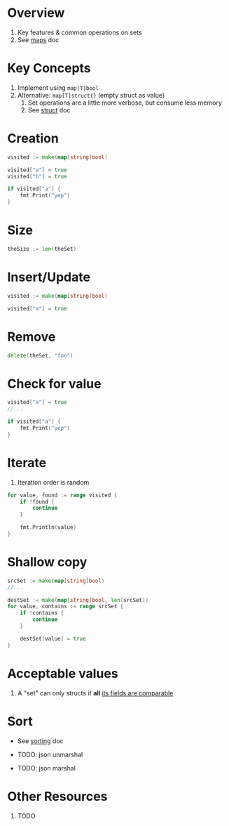 # Overview
1. Key features & common operations on sets
1. See [maps](./collections.maps.md) doc


# Key Concepts
1. Implement using `map[T]bool`
1. Alternative: `map[T]struct{}` (empty struct as value)
    1. Set operations are a little more verbose, but consume less memory
    1. See [struct](./structs.md) doc


# Creation
```go
visited := make(map[string]bool)

visited["a"] = true
visited["b"] = true

if visited["a"] {
    fmt.Print("yep")
}
```


# Size
```go
theSize := len(theSet)
```


# Insert/Update
```go
visited := make(map[string]bool)

visited["a"] = true
```

# Remove
```go
delete(theSet, "foo")
```


# Check for value
```go
visited["a"] = true
//...

if visited["a"] {
    fmt.Print("yep")
}
```


# Iterate
1. Iteration order is random
```go
for value, found := range visited {
    if !found {
        continue
    }

    fmt.Println(value)
}
```


# Shallow copy
```go
srcSet := make(map[string]bool)
//...

destSet := make(map[string]bool, len(srcSet))
for value, contains := range srcSet {
    if !contains {
        continue
    }

    destSet[value] = true
}
```


# Acceptable values
1. A "set" can only structs if **all** [its fields are comparable](https://xgo.dev/ref/spec#Comparison_operators)


# Sort
- See [sorting](./sorting.md) doc


- TODO: json unmarshal
- TODO: json marshal

# Other Resources
1. TODO
